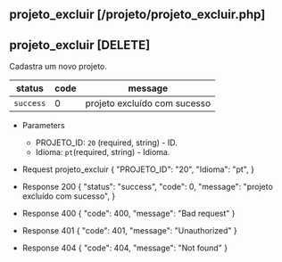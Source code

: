## projeto_excluir [/projeto/projeto_excluir.php]

## projeto_excluir [DELETE]

Cadastra um novo projeto.

status    | code | message
---       | ---  | ---
`success` |  0   | projeto excluído com sucesso

+ Parameters 
    + PROJETO_ID: `20` (required, string) - ID.
    + Idioma: `pt`(required, string) - Idioma.

+ Request projeto_excluir
    {
        "PROJETO_ID": "20",
        "Idioma": "pt",
    }

+ Response 200
    {
        "status": "success",
        "code": 0,
        "message": "projeto excluído com sucesso",
    }

+ Response 400
    {
        "code": 400,
        "message": "Bad request"
    }

+ Response 401
    {
        "code": 401,
        "message": "Unauthorized"
    }

+ Response 404
    {
        "code": 404,
        "message": "Not found"
    }